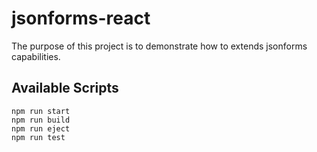 # jsonforms-react

The purpose of this project is to demonstrate how to extends jsonforms capabilities.

## Available Scripts

```shell
npm run start
npm run build
npm run eject
npm run test
```
